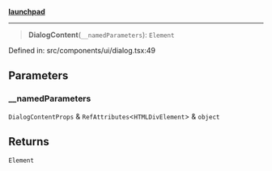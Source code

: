 [**launchpad**](index.md)

***

> **DialogContent**(`__namedParameters`): `Element`

Defined in: src/components/ui/dialog.tsx:49

## Parameters

### \_\_namedParameters

`DialogContentProps` & `RefAttributes`\<`HTMLDivElement`\> & `object`

## Returns

`Element`

